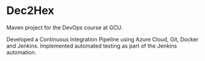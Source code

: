 # Dec2Hex
Maven project for the DevOps course at GCU. 

Developed a Continuous Integration Pipeline using Azure Cloud, Git, Docker and Jenkins. 
Implemented automated testing as part of the Jenkins automation.
